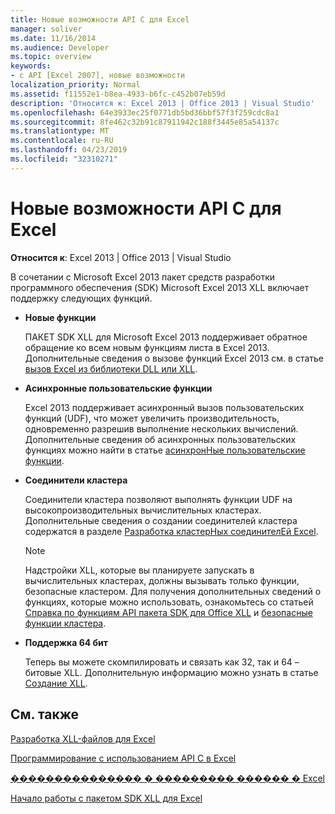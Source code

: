 ```yaml
---
title: Новые возможности API C для Excel
manager: soliver
ms.date: 11/16/2014
ms.audience: Developer
ms.topic: overview
keywords:
- c API [Excel 2007], новые возможности
localization_priority: Normal
ms.assetid: f11552e1-b8ea-4933-b6fc-c452b07eb59d
description: 'Относится к: Excel 2013 | Office 2013 | Visual Studio'
ms.openlocfilehash: 64e3933ec25f0771db5bd36bbf57f3f259cdc8a1
ms.sourcegitcommit: 8fe462c32b91c87911942c188f3445e85a54137c
ms.translationtype: MT
ms.contentlocale: ru-RU
ms.lasthandoff: 04/23/2019
ms.locfileid: "32310271"
---
```

# <a name="whats-new-in-the-c-api-for-excel"></a>Новые возможности API C для Excel

 **Относится к**: Excel 2013 | Office 2013 | Visual Studio 
  
В сочетании с Microsoft Excel 2013 пакет средств разработки программного обеспечения (SDK) Microsoft Excel 2013 XLL включает поддержку следующих функций.
  
- **Новые функции**
    
    ПАКЕТ SDK XLL для Microsoft Excel 2013 поддерживает обратное обращение ко всем новым функциям листа в Excel 2013. Дополнительные сведения о вызове функций Excel 2013 см. в статье [вызов Excel из библиотеки DLL или XLL](calling-into-excel-from-the-dll-or-xll.md).
    
- **Асинхронные пользовательские функции**
    
    Excel 2013 поддерживает асинхронный вызов пользовательских функций (UDF), что может увеличить производительность, одновременно разрешив выполнение нескольких вычислений. Дополнительные сведения об асинхронных пользовательских функциях можно найти в статье [асинхронНые пользовательские функции](asynchronous-user-defined-functions.md).
    
- **Соединители кластера**
    
    Соединители кластера позволяют выполнять функции UDF на высокопроизводительных вычислительных кластерах. Дополнительные сведения о создании соединителей кластера содержатся в разделе [Разработка кластерНых соединителЕй Excel](developing-excel-cluster-connectors.md).
    
    > [!NOTE]
    > Надстройки XLL, которые вы планируете запускать в вычислительных кластерах, должны вызывать только функции, безопасные кластером. Для получения дополнительных сведений о функциях, которые можно использовать, ознакомьтесь со статьей [Справка по функциям API пакета SDK для Office XLL](excel-xll-sdk-api-function-reference.md) и [безопасные функции кластера](cluster-safe-functions.md). 
  
- **Поддержка 64 бит**
    
    Теперь вы можете скомпилировать и связать как 32, так и 64 – битовые XLL. Дополнительную информацию можно узнать в статье [Создание XLL](creating-xlls.md).
    
## <a name="see-also"></a>См. также



[Разработка XLL-файлов для Excel](developing-excel-xlls.md)
  
[Программирование с использованием API C в Excel](programming-with-the-c-api-in-excel.md)
  
[��������������� � ��������� ������ � Excel](multithreading-and-memory-contention-in-excel.md)


[Начало работы с пакетом SDK XLL для Excel](getting-started-with-the-excel-xll-sdk.md)

